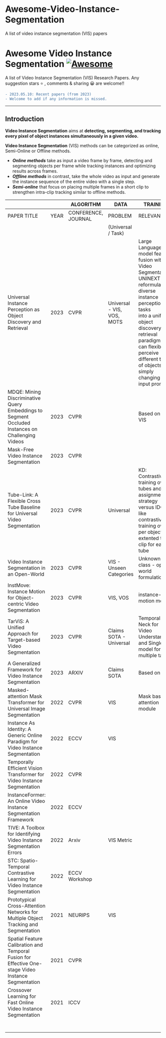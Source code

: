 # Awesome-Video-Instance-Segmentation
A list of video instance segmentation (VIS) papers 

# Awesome Video Instance Segmentation [![Awesome](https://awesome.re/badge.svg)](https://awesome.re)

A list of Video Instance Segmentation (VIS) Research Papers.
Any suggestion stars ⭐ , comments & sharing 😀 are welcome!!

```diff
- 2023.05.10: Recent papers (from 2023) 
- Welcome to add if any information is missed. 
```
---

## Introduction

**Video Instance Segmentation** aims at **detecting, segmenting, and tracking every pixel of object instances simultaneously in a given video.** 

**Video Instance Segmentation** (VIS) methods can be categorized as online, Semi-Online or Offline methods. 
- ***Online methods***  take as input a video frame by frame, detecting and segmenting objects per frame while tracking instances and optimizing results
across frames.
- ***Offline methods***  in contrast, take the whole video as input and generate the instance sequence of the entire video with a single step.
- ***Semi-online*** that focus on placing multiple frames in a short clip to strengthen intra-clip tracking similar to offline methods.

|                                                                                                     |      | ALGORITHM           | DATA                       | TRAINING                                                                                                                                                                                                                                                                       | RESOURCES                        |
| --------------------------------------------------------------------------------------------------- | ---- | ------------------- | -------------------------- | ------------------------------------------------------------------------------------------------------------------------------------------------------------------------------------------------------------------------------------------------------------------------------ | -------------------------------- |
| PAPER TITLE                                                                                         | YEAR | CONFERENCE, JOURNAL | PROBLEM                    | RELEVANCE                                                                                                                                                                                                                                                                      | TRACKING                         | DATASET | CODE AVAILABLE | PAPER LINK | GITHUB LINK | PROJECT LINK |
|                                                                                                     |      |                     | (Universal / Task)         |                                                                                                                                                                                                                                                                                | (Online / Offline)               |  |  |  |  |  |
| Universal Instance Perception as Object Discovery and Retrieval                                     | 2023 | CVPR                | Universal - VIS, VOS, MOTS | Large Language model feature fusion with Video Segmentation, UNINEXT reformulates diverse instance perception tasks<br>into a unified object discovery and retrieval paradigm and<br>can flexibly perceive different types of objects by simply<br>changing the input prompts. | Online, and post-processing free | Youtube-VIS 2019, OVIS | YES | [https://arxiv.org/pdf/2303.06674v1.pdf](https://arxiv.org/pdf/2303.06674v1.pdf) | [https://github.com/MasterBin-IIAU/UNINEXT](https://github.com/MasterBin-IIAU/UNINEXT) |  |
| MDQE: Mining Discriminative Query Embeddings to Segment Occluded Instances on Challenging Videos    | 2023 | CVPR                |                            | Based on Box VIS                                                                                                                                                                                                                                                               |                                  |  | NO | [https://arxiv.org/pdf/2303.14618.pdf](https://arxiv.org/pdf/2303.14618.pdf) | [https://github.com/minghanli/mdqe_cvpr2023](https://github.com/minghanli/mdqe_cvpr2023) (Code Not Available Yet) |  |
| Mask-Free Video Instance Segmentation                                                               | 2023 | CVPR                |                            |                                                                                                                                                                                                                                                                                |                                  |  | YES | [https://arxiv.org/pdf/2303.15904.pdf](https://arxiv.org/pdf/2303.15904.pdf) | [https://github.com/syscv/maskfreevis](https://github.com/syscv/maskfreevis) |  |
| Tube-Link: A Flexible Cross Tube Baseline for Universal Video Segmentation                          | 2023 | CVPR                | Universal                  | KD: Contrastive training over tubes and assignment strategy versus IDOL like contrastive training over per object extented to clip for each tube                                                                                                                               | Semi Online                      |  |  | [https://arxiv.org/pdf/2303.12782v1.pdf](https://arxiv.org/pdf/2303.12782v1.pdf) | [https://github.com/lxtGH/Tube-Link](https://github.com/lxtGH/Tube-Link) (Code Not Available Yet) |  |
| Video Instance Segmentation in an Open-World                                                        | 2023 | CVPR                | VIS - Unseen Categories    | Unknown class - open world formulation                                                                                                                                                                                                                                         |                                  |  |  | [https://arxiv.org/pdf/2304.01200v1.pdf](https://arxiv.org/pdf/2304.01200v1.pdf) | [https://github.com/OmkarThawakar/OWVISFormer](https://github.com/OmkarThawakar/OWVISFormer') |  |
| InstMove: Instance Motion for Object-centric Video Segmentation                                     | 2023 | CVPR                | VIS, VOS                   | instance-level motion model                                                                                                                                                                                                                                                    |                                  | SOTA OVIS |  | [https://arxiv.org/pdf/2303.08132.pdf](https://arxiv.org/pdf/2303.08132.pdf) | No code available yet. To be released in the VNEXT repository |  |
| TarViS: A Unified Approach for Target-based Video Segmentation                                      | 2023 | CVPR                | Claims SOTA - Universal    | Temporal Neck for Video Understanding and Single model for multiple tasks                                                                                                                                                                                                      |                                  |  |  | [https://arxiv.org/pdf/2301.02657.pdf](https://arxiv.org/pdf/2301.02657.pdf) | No code available yet. |  |
| A Generalized Framework for Video Instance Segmentation                                             | 2023 | ARXIV               | Claims SOTA                | Based on VITA                                                                                                                                                                                                                                                                  |                                  |  |  | [https://arxiv.org/pdf/2211.08834.pdf](https://arxiv.org/pdf/2211.08834.pdf) | [https://github.com/miranheo/GenVIS](https://github.com/miranheo/GenVIS) |  |
| Masked-attention Mask Transformer for Universal Image Segmentation                                  | 2022 | CVPR                | VIS                        | Mask based attention module                                                                                                                                                                                                                                                    | Mask2Former                      | YTVIS 2019 | YES | [](https://arxiv.org/pdf/2112.01527.pdf)[https://arxiv.org/pdf/2112.01527.pdf](https://arxiv.org/pdf/2112.01527.pdf) | [](https://bowenc0221.github.io/mask2former/)[https://bowenc0221.github.io/mask2former/](https://bowenc0221.github.io/mask2former/) |  |
| Instance As Identity: A Generic Online Paradigm for Video Instance Segmentation                     | 2022 | ECCV                | VIS                        |                                                                                                                                                                                                                                                                                |                                  |  |  | [https://arxiv.org/pdf/2208.03079v2.pdf](https://arxiv.org/pdf/2208.03079v2.pdf) |  | [https://paperswithcode.com/paper/instanceformer-an-online-video-instance](https://paperswithcode.com/paper/instanceformer-an-online-video-instance) |
| Temporally Efficient Vision Transformer for Video Instance Segmentation                             | 2022 | CVPR                |                            |                                                                                                                                                                                                                                                                                |                                  |  |  | [https://openaccess.thecvf.com/content/CVPR2022/papers/Yang_Temporally_Efficient_Vision_Transformer_for_Video_Instance_Segmentation_CVPR_2022_paper.pdf](https://openaccess.thecvf.com/content/CVPR2022/papers/Yang_Temporally_Efficient_Vision_Transformer_for_Video_Instance_Segmentation_CVPR_2022_paper.pdf) |  |  |
| InstanceFormer: An Online Video Instance Segmentation Framework                                     | 2022 | ECCV                |                            |                                                                                                                                                                                                                                                                                |                                  |  |  | [https://arxiv.org/pdf/2208.10547v1.pdf](https://arxiv.org/pdf/2208.10547v1.pdf) | [https://github.com/rajatkoner08/InstanceFormer](https://github.com/rajatkoner08/InstanceFormer) |  |
| TIVE: A Toolbox for Identifying Video Instance Segmentation Errors                                  | 2022 | Arxiv               | VIS Metric                 |                                                                                                                                                                                                                                                                                |                                  |  |  | [https://arxiv.org/pdf/2210.08856v1.pdf](https://arxiv.org/pdf/2210.08856v1.pdf) |  |  |
| STC: Spatio-Temporal Contrastive Learning for Video Instance Segmentation                           | 2022 | ECCV Workshop       |                            |                                                                                                                                                                                                                                                                                |                                  |  |  | [https://link.springer.com/chapter/10.1007/978-3-031-25069-9_35](https://link.springer.com/chapter/10.1007/978-3-031-25069-9_35) |  |  |
| Prototypical Cross-Attention Networks for Multiple Object Tracking and Segmentation                 | 2021 | NEURIPS             | VIS                        |                                                                                                                                                                                                                                                                                | PCAN                             |  |  | [https://papers.nips.cc/paper/2021/file/093f65e080a295f8076b1c5722a46aa2-Paper.pdf](https://papers.nips.cc/paper/2021/file/093f65e080a295f8076b1c5722a46aa2-Paper.pdf) |  |  |
| Spatial Feature Calibration and Temporal Fusion for Effective One-stage Video Instance Segmentation | 2021 | CVPR                |                            |                                                                                                                                                                                                                                                                                |                                  |  |  | [http://www4.comp.polyu.edu.hk/~cslzhang/papers.htm](http://www4.comp.polyu.edu.hk/~cslzhang/papers.htm) | [https://github.com/MinghanLi/STMask](https://github.com/MinghanLi/STMask) |  |
| Crossover Learning for Fast Online Video Instance Segmentation                                      | 2021 | ICCV                |                            |                                                                                                                                                                                                                                                                                |                                  |  |  | [https://openaccess.thecvf.com/content/ICCV2021/papers/Yang_Crossover_Learning_for_Fast_Online_Video_Instance_Segmentation_ICCV_2021_paper.pdf](https://openaccess.thecvf.com/content/ICCV2021/papers/Yang_Crossover_Learning_for_Fast_Online_Video_Instance_Segmentation_ICCV_2021_paper.pdf) | [https://github.com/hustvl/CrossVIS](https://github.com/hustvl/CrossVIS) |  |
|                                                                                                     |      |                     |                            |                                                                                                                                                                                                                                                                                |                                  |  |  |  |  |  |
|                                                                                                     |      |                     |                            |                                                                                                                                                                                                                                                                                |                                  |  |  |  |  |  |
|                                                                                                     |      |                     |                            |                                                                                                                                                                                                                                                                                |                                  |  |  |  |  |  |
|                                                                                                     |      |                     |                            |                                                                                                                                                                                                                                                                                |                                  |  |  |  |  |  |
|                                                                                                     |      |                     |                            |                                                                                                                                                                                                                                                                                |                                  |  |  |  |  |  |
|                                                                                                     |      |                     |                            |                                                                                                                                                                                                                                                                                |                                  |  |  |  |  |  |
|                                                                                                     |      |                     |                            |                                                                                                                                                                                                                                                                                |                                  |  |  |  |  |  |
